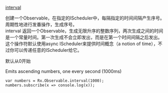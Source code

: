[interval](http://reactivex.io/rxjs/class/es6/Observable.js~Observable.html#static-method-interval)

创建一个Observable，在指定的IScheduler中，每隔指定的时间间隔产生序号。  
周期性地进行发番操作，生成序号。  
interval 返回一个Observable，生成无限升序的整数序列，两次生成之间的时间是一个常量时间。第一次生成不会立即发出，而是在第一个时间间隔之后发出。  
这个操作符默认使用async IScheduler来提供时间概念（a notion of time），不过你可以传递任意的IScheduler给它。  

默认从0开始  

Emits ascending numbers, one every second (1000ms)  
```
var numbers = Rx.Observable.interval(1000);
numbers.subscribe(x => console.log(x));
```
